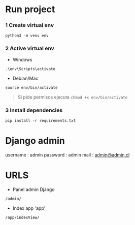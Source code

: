 # Run project 

### 1 Create virtual env 
```
python3 -m venv env
```

### 2 Active virtual env

- Windows 
```
.\env\Scripts\activate
```

- Debian/Mac
```
source env/bin/activate
```

> Si pide permisos ejecuta `chmod +x env/bin/activate`


### 3 Install dependencies
```
pip install -r requirements.txt
```

# Django admin

username : admin
password : admin 
mail : admin@admin.cl


# URLS 

- Panel admin Django
```
/admin/
```

- Index app 'app'
```
/app/indexView/
```

